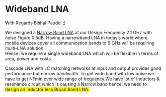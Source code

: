 # Wideband LNA
With Regards Bishal Paudel ;) 

We designed a [Narrow Band LNA](https://github.com/Bishal1022/Analog-IC-Design/tree/main/1.RFIC/1.Narrowband_2.1GHz_LNA) at our Design Frequency 2.1 GHz with noise Figure 0.5dB. Having a narrowband LNA in today’s world where mobile devices cover all communication bands to 6 GHz will be requiring multi-LNA solution. \
Hence, we require a single wideband LNA which will be flexible in terms of area, power and costs.

Cascode LNA with LC matching networks at input and output provides good performance but narrow bandwidth. To get wide band with low noise we have to get NFmin over wide range of frequency.We have lot of Inductors & resonance circuit which is causing a Narrow band hence, we need to
<span style="background-color: #FFFF00"> design an Inductor less Broad Band LNA. </span>
